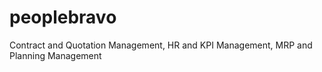 # peoplebravo
Contract and Quotation Management, HR and KPI Management, MRP and Planning Management
